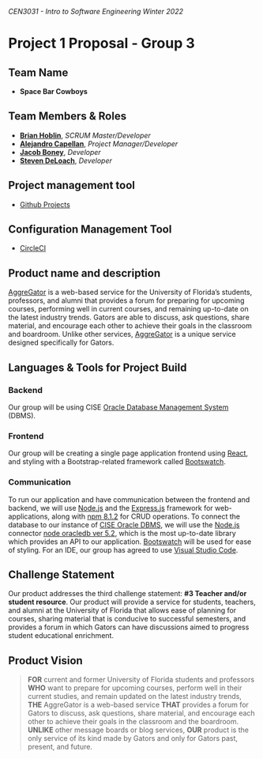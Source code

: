 _CEN3031 - Intro to Software Engineering_
_Winter 2022_

# Project 1 Proposal - Group 3

## Team Name

- **Space Bar Cowboys**

## Team Members & Roles

- **[Brian Hoblin](https://github.com/GoonerBrian)**,  _SCRUM Master/Developer_
- **[Alejandro Capellan](https://github.com/acapellan)**, _Project Manager/Developer_
- **[Jacob Boney](https://github.com/jacobboney)**, _Developer_
- **[Steven DeLoach](https://github.com/sfdeloach)**, _Developer_

## Project management tool

- [Github Projects](https://github.com/acapellan/AggreGator/) 

## Configuration Management Tool

- [CircleCI](https://app.circleci.com/pipelines/github/acapellan/AggreGator) 

## Product name and description

[AggreGator](https://github.com/acapellan/AggreGator) is a web-based service for the University of Florida’s students, professors, and alumni that provides a forum for preparing for upcoming courses, performing well in current courses, and remaining up-to-date on the latest industry trends. Gators are able to discuss, ask questions, share material, and encourage each other to achieve their goals in the classroom and boardroom. Unlike other services, [AggreGator](https://github.com/acapellan/AggreGator) is a unique service designed specifically for Gators. 

## Languages & Tools for Project Build

### Backend

Our group will be using CISE [Oracle Database Management System](https://www.oracle.com/database/technologies/) (DBMS). 

### Frontend

Our group will be creating a single page application frontend using [React](https://reactjs.org/), and styling with a Bootstrap-related framework called [Bootswatch](https://bootswatch.com/).

### Communication

To run our application and have communication between the frontend and backend, we will use [Node.js](https://nodejs.org/en/) and the [Express.js](https://expressjs.com/) framework for web-applications, along with [npm 8.1.2](https://www.npmjs.com/) for CRUD operations. To connect the database to our instance of [CISE Oracle DBMS](https://www.oracle.com/database/technologies/), we will use the [Node.js](https://nodejs.org/en/) connector [node oracledb ver 5.2](https://expressjs.com/en/guide/database-integration.html#oracle), which is the most up-to-date library which provides an API to our application. [Bootswatch](https://bootswatch.com/) will be used for ease of styling. For an IDE, our group has agreed to use [Visual Studio Code](https://code.visualstudio.com/).

## Challenge Statement

Our product addresses the third challenge statement: **#3 Teacher and/or student resource**. Our product will provide a service for students, teachers, and alumni at the University of Florida that allows ease of planning for courses, sharing material that is conducive to successful semesters, and provides a forum in which Gators can have discussions aimed to progress student educational enrichment. 

## Product Vision

> **FOR** current and former University of Florida students and professors **WHO** want to prepare for upcoming courses, perform well in their current studies, and remain updated on the latest industry trends, **THE** AggreGator is a web-based service **THAT** provides a forum for Gators to discuss, ask questions, share material, and encourage each other to achieve their goals in the classroom and the boardroom. **UNLIKE** other message boards or blog services, **OUR** product is the only service of its kind made by Gators and only for Gators past, present, and future.